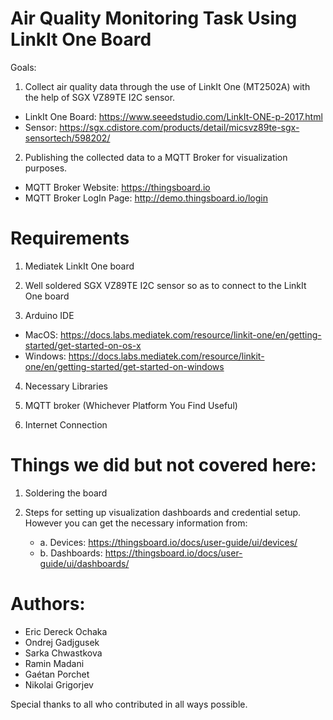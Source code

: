 # Air Quality Monitoring Task Using LinkIt One Board

Goals:
1. Collect air quality data through the use of LinkIt One (MT2502A) with the help of SGX VZ89TE I2C sensor.
* LinkIt One Board: https://www.seeedstudio.com/LinkIt-ONE-p-2017.html
* Sensor: https://sgx.cdistore.com/products/detail/micsvz89te-sgx-sensortech/598202/

2. Publishing the collected data to a MQTT Broker for visualization purposes.
* MQTT Broker Website: https://thingsboard.io
* MQTT Broker LogIn Page: http://demo.thingsboard.io/login

# Requirements
1. Mediatek LinkIt One board

2. Well soldered SGX VZ89TE I2C sensor so as to connect to the LinkIt One board

3. Arduino IDE
* MacOS: https://docs.labs.mediatek.com/resource/linkit-one/en/getting-started/get-started-on-os-x
* Windows: https://docs.labs.mediatek.com/resource/linkit-one/en/getting-started/get-started-on-windows

4. Necessary Libraries

5. MQTT broker (Whichever Platform You Find Useful)

6. Internet Connection

# Things we did but not covered here:
1. Soldering the board

2. Steps for setting up visualization dashboards and credential setup. However you can get the necessary information from:
	* a. Devices: https://thingsboard.io/docs/user-guide/ui/devices/
	* b. Dashboards: https://thingsboard.io/docs/user-guide/ui/dashboards/

# Authors:
* Eric Dereck Ochaka
* Ondrej Gadjgusek
* Sarka Chwastkova
* Ramin Madani
* Gaétan Porchet 
* Nikolai Grigorjev

Special thanks to all who contributed in all ways possible.
